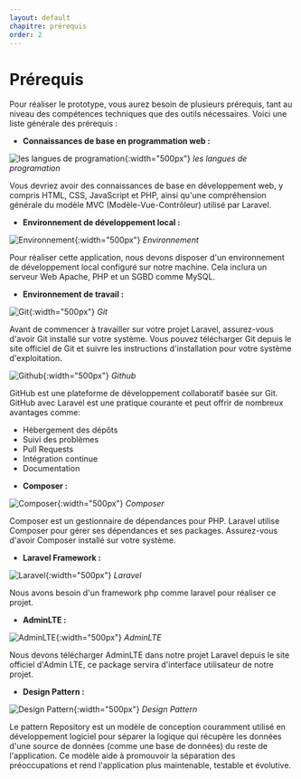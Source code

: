 ```yaml
---
layout: default
chapitre: prérequis
order: 2
---
```


# Prérequis

Pour réaliser le prototype, vous aurez besoin de plusieurs prérequis, tant au niveau des compétences techniques que des outils nécessaires. Voici une liste générale des prérequis :


- **Connaissances de base en programmation web :**

![les langues de programation](./images/les-langues.jpg){:width="500px"}
*les langues de programation*

Vous devriez avoir des connaissances de base en développement web, y compris HTML, CSS, JavaScript et PHP, ainsi qu'une compréhension générale du modèle MVC (Modèle-Vue-Contrôleur) utilisé par Laravel.

- **Environnement de développement local :**
  
![Environnement](./images/apache-php-mysql.jpg){:width="500px"}
*Environnement*

Pour réaliser cette application, nous devons disposer d'un environnement de développement local configuré sur notre machine.
Cela inclura un serveur Web Apache, PHP et un SGBD comme MySQL.

- **Environnement de travail :**
  
![Git](./images/git.png){:width="500px"}
*Git*

Avant de commencer à travailler sur votre projet Laravel, assurez-vous d'avoir Git installé sur votre système. Vous pouvez télécharger Git depuis le site officiel de Git et suivre les instructions d'installation pour votre système d'exploitation.

![Github](./images/GitHub.png){:width="500px"}
*Github*

GitHub est une plateforme de développement collaboratif basée sur Git.
GitHub avec Laravel est une pratique courante et peut offrir de nombreux avantages comme:
   *  Hébergement des dépôts
   *  Suivi des problèmes
   *  Pull Requests
   *  Intégration continue
   *  Documentation

- **Composer :**

![Composer](./images/composer.png){:width="500px"}
*Composer*

Composer est un gestionnaire de dépendances pour PHP. Laravel utilise Composer pour gérer ses dépendances et ses packages. Assurez-vous d'avoir Composer installé sur votre système.

- **Laravel Framework :**

![Laravel](./images/laravel.png){:width="500px"}
*Laravel*

Nous avons besoin d'un framework php comme laravel pour réaliser ce projet.

- **AdminLTE :**

![AdminLTE](./images/admin-lte.png){:width="500px"}
*AdminLTE*

Nous devons télécharger AdminLTE dans notre projet Laravel depuis le site officiel d'Admin LTE, ce package servira d'interface utilisateur de notre projet.

- **Design Pattern :**

![Design Pattern](./images/repository.png){:width="500px"}
*Design Pattern*

Le pattern Repository est un modèle de conception couramment utilisé en développement logiciel pour séparer la logique qui récupère les données d'une source de données (comme une base de données) du reste de l'application. Ce modèle aide à promouvoir la séparation des préoccupations et rend l'application plus maintenable, testable et évolutive. 
 